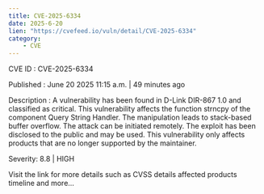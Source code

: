```yaml
---
title: CVE-2025-6334
date: 2025-6-20
lien: "https://cvefeed.io/vuln/detail/CVE-2025-6334"
category:
    - CVE
---
```


CVE ID : CVE-2025-6334

Published :  June 20
2025
11:15 a.m. | 49 minutes ago

Description : A vulnerability has been found in D-Link DIR-867 1.0 and classified as critical. This vulnerability affects the function strncpy of the component Query String Handler. The manipulation leads to stack-based buffer overflow. The attack can be initiated remotely. The exploit has been disclosed to the public and may be used. This vulnerability only affects products that are no longer supported by the maintainer.

Severity: 8.8 | HIGH

Visit the link for more details
such as CVSS details
affected products
timeline
and more...
